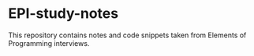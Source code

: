 # EPI-study-notes


This repository contains notes and code snippets taken from Elements of Programming interviews.
